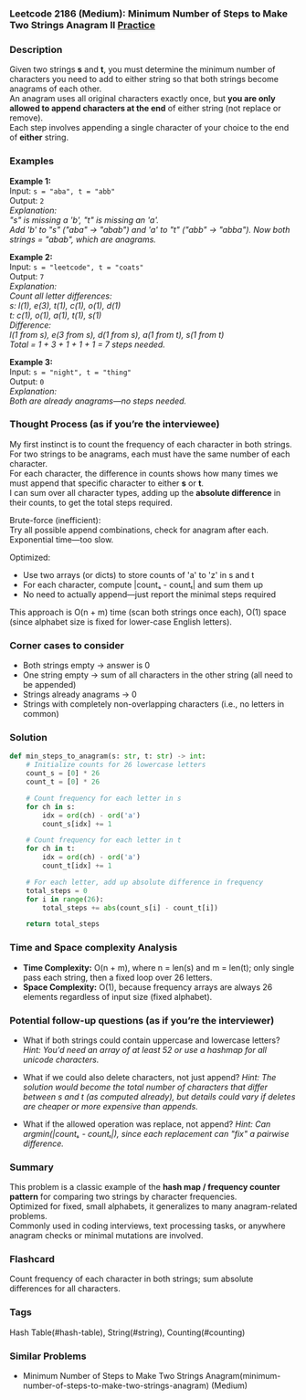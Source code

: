 ### Leetcode 2186 (Medium): Minimum Number of Steps to Make Two Strings Anagram II [Practice](https://leetcode.com/problems/minimum-number-of-steps-to-make-two-strings-anagram-ii)

### Description  
Given two strings **s** and **t**, you must determine the minimum number of characters you need to add to either string so that both strings become anagrams of each other.  
An anagram uses all original characters exactly once, but **you are only allowed to append characters at the end** of either string (not replace or remove).  
Each step involves appending a single character of your choice to the end of **either** string.

### Examples  

**Example 1:**  
Input: `s = "aba", t = "abb"`  
Output: `2`  
*Explanation:  
"s" is missing a 'b', "t" is missing an 'a'.  
Add 'b' to "s" ("aba" → "abab") and 'a' to "t" ("abb" → "abba"). Now both strings = "abab", which are anagrams.*

**Example 2:**  
Input: `s = "leetcode", t = "coats"`  
Output: `7`  
*Explanation:  
Count all letter differences:  
s: l(1), e(3), t(1), c(1), o(1), d(1)  
t: c(1), o(1), a(1), t(1), s(1)  
Difference:  
l(1 from s), e(3 from s), d(1 from s), a(1 from t), s(1 from t)  
Total = 1 + 3 + 1 + 1 + 1 = 7 steps needed.*

**Example 3:**  
Input: `s = "night", t = "thing"`  
Output: `0`  
*Explanation:  
Both are already anagrams—no steps needed.*

### Thought Process (as if you’re the interviewee)  
My first instinct is to count the frequency of each character in both strings.  
For two strings to be anagrams, each must have the same number of each character.  
For each character, the difference in counts shows how many times we must append that specific character to either **s** or **t**.  
I can sum over all character types, adding up the **absolute difference** in their counts, to get the total steps required.

Brute-force (inefficient):  
Try all possible append combinations, check for anagram after each. Exponential time—too slow.

Optimized:  
- Use two arrays (or dicts) to store counts of 'a' to 'z' in s and t
- For each character, compute |countₛ - countₜ| and sum them up  
- No need to actually append—just report the minimal steps required

This approach is O(n + m) time (scan both strings once each), O(1) space (since alphabet size is fixed for lower-case English letters).

### Corner cases to consider  
- Both strings empty → answer is 0
- One string empty → sum of all characters in the other string (all need to be appended)
- Strings already anagrams → 0
- Strings with completely non-overlapping characters (i.e., no letters in common)

### Solution

```python
def min_steps_to_anagram(s: str, t: str) -> int:
    # Initialize counts for 26 lowercase letters
    count_s = [0] * 26
    count_t = [0] * 26

    # Count frequency for each letter in s
    for ch in s:
        idx = ord(ch) - ord('a')
        count_s[idx] += 1

    # Count frequency for each letter in t
    for ch in t:
        idx = ord(ch) - ord('a')
        count_t[idx] += 1

    # For each letter, add up absolute difference in frequency
    total_steps = 0
    for i in range(26):
        total_steps += abs(count_s[i] - count_t[i])

    return total_steps
```

### Time and Space complexity Analysis  

- **Time Complexity:** O(n + m), where n = len(s) and m = len(t); only single pass each string, then a fixed loop over 26 letters.
- **Space Complexity:** O(1), because frequency arrays are always 26 elements regardless of input size (fixed alphabet).

### Potential follow-up questions (as if you’re the interviewer)  

- What if both strings could contain uppercase and lowercase letters?
  *Hint: You'd need an array of at least 52 or use a hashmap for all unicode characters.*

- What if we could also delete characters, not just append?
  *Hint: The solution would become the total number of characters that differ between s and t (as computed already), but details could vary if deletes are cheaper or more expensive than appends.*

- What if the allowed operation was replace, not append?
  *Hint: Can argmin(|countₛ - countₜ|), since each replacement can "fix" a pairwise difference.*

### Summary
This problem is a classic example of the **hash map / frequency counter pattern** for comparing two strings by character frequencies.  
Optimized for fixed, small alphabets, it generalizes to many anagram-related problems.  
Commonly used in coding interviews, text processing tasks, or anywhere anagram checks or minimal mutations are involved.


### Flashcard
Count frequency of each character in both strings; sum absolute differences for all characters.

### Tags
Hash Table(#hash-table), String(#string), Counting(#counting)

### Similar Problems
- Minimum Number of Steps to Make Two Strings Anagram(minimum-number-of-steps-to-make-two-strings-anagram) (Medium)